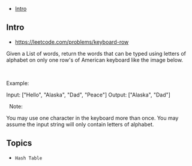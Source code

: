 - [Intro](#intro)

## Intro

- https://leetcode.com/problems/keyboard-row

Given a List of words, return the words that can be typed using letters of alphabet on only one row's of American keyboard like the image below.
 

 

Example:

Input: ["Hello", "Alaska", "Dad", "Peace"]
Output: ["Alaska", "Dad"]

 
Note:

You may use one character in the keyboard more than once.
You may assume the input string will only contain letters of alphabet.



## Topics

- `Hash Table`


